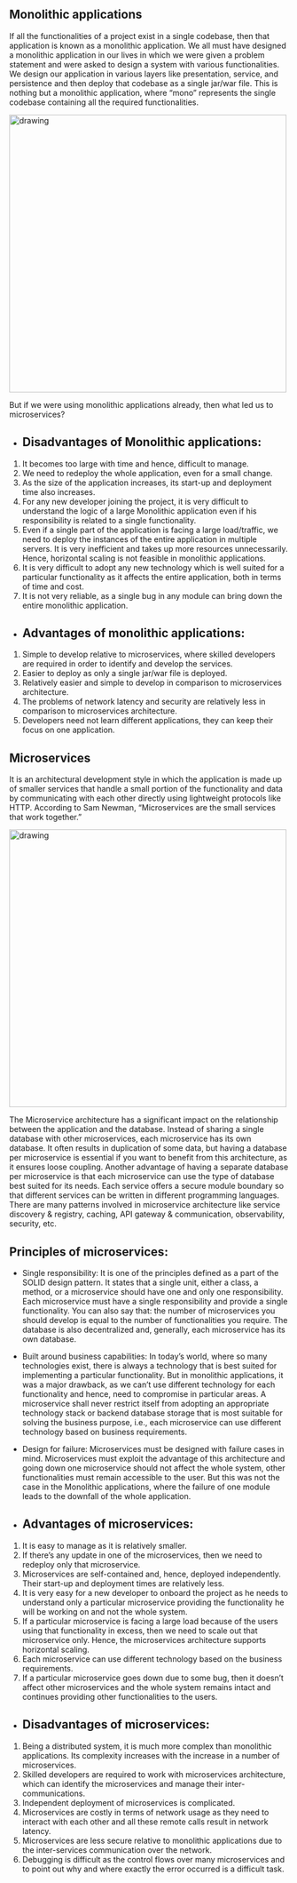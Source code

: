 ## Monolithic applications 
If all the functionalities of a project exist in a single codebase, then that application is known as a monolithic application. We all must have designed a monolithic application in our lives in which we were given a problem statement and were asked to design a system with various functionalities. We design our application in various layers like presentation, service, and persistence and then deploy that codebase as a single jar/war file. This is nothing but a monolithic application, where “mono” represents the single codebase containing all the required functionalities. 

<img src="https://github.com/rhushikesh2000/Spring_Framework_Tutorial/assets/124034778/8684ba8d-2595-466a-be15-5399f3f711c1" alt="drawing" width="500" />



But if we were using monolithic applications already, then what led us to microservices? 

- Disadvantages of Monolithic applications:
  ---

1. It becomes too large with time and hence, difficult to manage.
2. We need to redeploy the whole application, even for a small change.
3. As the size of the application increases, its start-up and deployment time also increases.
4. For any new developer joining the project, it is very difficult to understand the logic of a large Monolithic application even if his responsibility is related to a single functionality.
5. Even if a single part of the application is facing a large load/traffic, we need to deploy the instances of the entire application in multiple servers. It is very inefficient and takes up more resources unnecessarily. Hence, horizontal scaling is not feasible in monolithic applications.
6. It is very difficult to adopt any new technology which is well suited for a particular functionality as it affects the entire application, both in terms of time and cost.
7. It is not very reliable, as a single bug in any module can bring down the entire monolithic application.

- Advantages of monolithic applications:
  ---

1. Simple to develop relative to microservices, where skilled developers are required in order to identify and develop the services.
2. Easier to deploy as only a single jar/war file is deployed.
3. Relatively easier and simple to develop in comparison to microservices architecture.
4. The problems of network latency and security are relatively less in comparison to microservices architecture.
5. Developers need not learn different applications, they can keep their focus on one application.


## Microservices 
It is an architectural development style in which the application is made up of smaller services that handle a small portion of the functionality and data by communicating with each other directly using lightweight protocols like HTTP. According to Sam Newman, “Microservices are the small services that work together.” 


<img src="https://github.com/rhushikesh2000/Spring_Framework_Tutorial/assets/124034778/ea97664f-f88b-408d-a8eb-56a98eeaf3fc" alt="drawing" width="500" />





The Microservice architecture has a significant impact on the relationship between the application and the database. Instead of sharing a single database with other microservices, each microservice has its own database. It often results in duplication of some data, but having a database per microservice is essential if you want to benefit from this architecture, as it ensures loose coupling. Another advantage of having a separate database per microservice is that each microservice can use the type of database best suited for its needs. Each service offers a secure module boundary so that different services can be written in different programming languages. There are many patterns involved in microservice architecture like service discovery & registry, caching, API gateway & communication, observability, security, etc.

Principles of microservices:
  ---

- Single responsibility: It is one of the principles defined as a part of the SOLID design pattern. It states that a single unit, either a class, a method, or a microservice should have one and only one responsibility. Each microservice must have a single responsibility and provide a single functionality. You can also say that: the number of microservices you should develop is equal to the number of functionalities you require. The database is also decentralized and, generally, each microservice has its own database.
- Built around business capabilities: In today’s world, where so many technologies exist, there is always a technology that is best suited for implementing a particular functionality. But in monolithic applications, it was a major drawback, as we can’t use different technology for each functionality and hence, need to compromise in particular areas. A microservice shall never restrict itself from adopting an appropriate technology stack or backend database storage that is most suitable for solving the business purpose, i.e., each microservice can use different technology based on business requirements.
- Design for failure: Microservices must be designed with failure cases in mind. Microservices must exploit the advantage of this architecture and going down one microservice should not affect the whole system, other functionalities must remain accessible to the user. But this was not the case in the Monolithic applications, where the failure of one module leads to the downfall of the whole application.




- Advantages of microservices:
  ---

1. It is easy to manage as it is relatively smaller.
2. If there’s any update in one of the microservices, then we need to redeploy only that microservice.
3. Microservices are self-contained and, hence, deployed independently. Their start-up and deployment times are relatively less.
4. It is very easy for a new developer to onboard the project as he needs to understand only a particular microservice providing the functionality he will be working on and not the whole system.
5. If a particular microservice is facing a large load because of the users using that functionality in excess, then we need to scale out that microservice only. Hence, the microservices architecture supports horizontal scaling.
6. Each microservice can use different technology based on the business requirements.
7. If a particular microservice goes down due to some bug, then it doesn’t affect other microservices and the whole system remains intact and continues providing other functionalities to the users.

- Disadvantages of microservices:
  --- 

1. Being a distributed system, it is much more complex than monolithic applications. Its complexity increases with the increase in a number of microservices.
2. Skilled developers are required to work with microservices architecture, which can identify the microservices and manage their inter-communications.
3. Independent deployment of microservices is complicated.
4. Microservices are costly in terms of network usage as they need to interact with each other and all these remote calls result in network latency.
5. Microservices are less secure relative to monolithic applications due to the inter-services communication over the network.
6. Debugging is difficult as the control flows over many microservices and to point out why and where exactly the error occurred is a difficult task.
